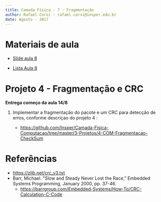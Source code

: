 ```yaml
---
title: Camada Física - 7 - Fragmentação
author: Rafael Corsi - rafael.corsi@insper.edu.br
date: Agosto - 2017
---
```



# Materiais de aula

- [Slide aula 8](https://github.com/Insper/Camada-Fisica-Computacao/blob/master/2-Aulas/08-CRC/8-Slides-CRC.pdf)

- [Lista Aula 8](https://github.com/Insper/Camada-Fisica-Computacao/blob/master/2-Aulas/08-CRC/8-Lista-CRC.pdf)

# Projeto 4 - Fragmentação e CRC

**Entrega começo da aula 14/8**

1. Implementar a fragmentação do pacote e um CRC para detecção de erros, conforme descriçao do projeto 4 :

    - https://github.com/Insper/Camada-Fisica-Computacao/tree/master/3-Projetos/4-COM-Fragmentacao-CheckSum

# Referências

- https://zlib.net/crc_v3.txt
- Barr, Michael. "Slow and Steady Never Lost the Race," Embedded Systems Programming, January 2000, pp. 37-46.
    - https://barrgroup.com/Embedded-Systems/How-To/CRC-Calculation-C-Code
